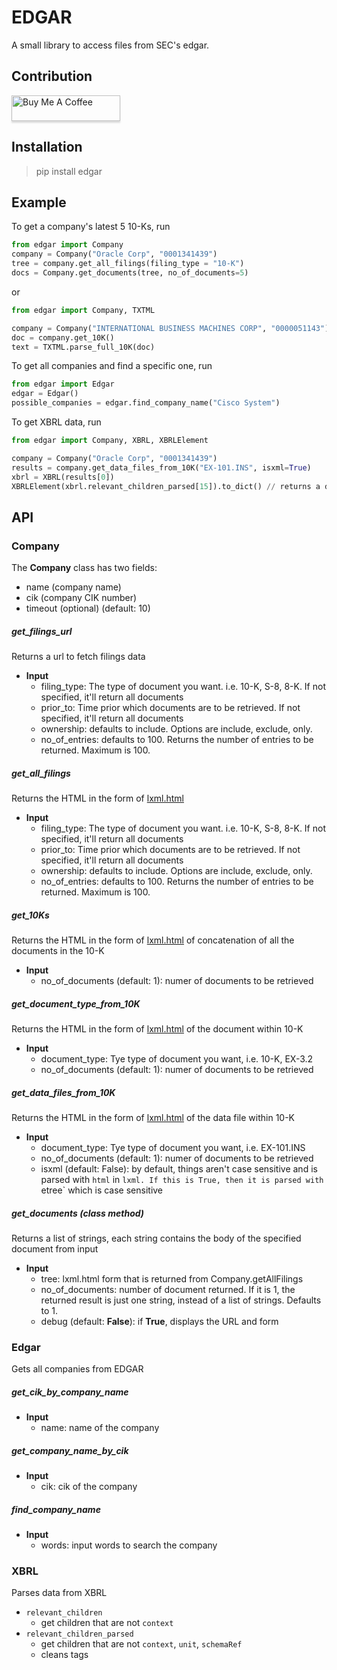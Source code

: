 # EDGAR
A small library to access files from SEC's edgar.

## Contribution
<a href="https://www.buymeacoffee.com/joeyism" target="_blank"><img src="https://www.buymeacoffee.com/assets/img/custom_images/orange_img.png" alt="Buy Me A Coffee" style="height: 41px !important;width: 174px !important;box-shadow: 0px 3px 2px 0px rgba(190, 190, 190, 0.5) !important;-webkit-box-shadow: 0px 3px 2px 0px rgba(190, 190, 190, 0.5) !important;" ></a>

## Installation

>   pip install edgar

## Example
To get a company's latest 5 10-Ks, run

``` python
from edgar import Company
company = Company("Oracle Corp", "0001341439")
tree = company.get_all_filings(filing_type = "10-K")
docs = Company.get_documents(tree, no_of_documents=5)
```
or
```python
from edgar import Company, TXTML

company = Company("INTERNATIONAL BUSINESS MACHINES CORP", "0000051143")
doc = company.get_10K()
text = TXTML.parse_full_10K(doc)
```

To get all companies and find a specific one, run

``` python
from edgar import Edgar
edgar = Edgar()
possible_companies = edgar.find_company_name("Cisco System")
```

To get XBRL data, run
```python
from edgar import Company, XBRL, XBRLElement

company = Company("Oracle Corp", "0001341439")
results = company.get_data_files_from_10K("EX-101.INS", isxml=True)
xbrl = XBRL(results[0])
XBRLElement(xbrl.relevant_children_parsed[15]).to_dict() // returns a dictionary of name, value, and schemaRef
```

## API

### Company
The **Company** class has two fields:

* name (company name)
* cik (company CIK number)
* timeout (optional) (default: 10)

##### get_filings_url
Returns a url to fetch filings data
* **Input**
    * filing_type: The type of document you want. i.e. 10-K, S-8, 8-K. If not specified, it'll return all documents
    * prior_to: Time prior which documents are to be retrieved. If not specified, it'll return all documents
    * ownership: defaults to include. Options are include, exclude, only.
    * no_of_entries: defaults to 100. Returns the number of entries to be returned. Maximum is 100.

##### get_all_filings
Returns the HTML in the form of [lxml.html](http://lxml.de/lxmlhtml.html)
* **Input**
    * filing_type: The type of document you want. i.e. 10-K, S-8, 8-K. If not specified, it'll return all documents
    * prior_to: Time prior which documents are to be retrieved. If not specified, it'll return all documents
    * ownership: defaults to include. Options are include, exclude, only.
    * no_of_entries: defaults to 100. Returns the number of entries to be returned. Maximum is 100.

##### get_10Ks
Returns the HTML in the form of [lxml.html](http://lxml.de/lxmlhtml.html) of concatenation of all the documents in the 10-K
* **Input**
    * no_of_documents (default: 1): numer of documents to be retrieved

##### get_document_type_from_10K
Returns the HTML in the form of [lxml.html](http://lxml.de/lxmlhtml.html) of the document within 10-K
* **Input**
    * document_type: Tye type of document you want, i.e. 10-K, EX-3.2
    * no_of_documents (default: 1): numer of documents to be retrieved

##### get_data_files_from_10K
Returns the HTML in the form of [lxml.html](http://lxml.de/lxmlhtml.html) of the data file within 10-K
* **Input**
    * document_type: Tye type of document you want, i.e. EX-101.INS
    * no_of_documents (default: 1): numer of documents to be retrieved
    * isxml (default: False): by default, things aren't case sensitive and is parsed with `html` in `lxml. If this is True, then it is parsed with `etree` which is case sensitive

##### get_documents (class method)
Returns a list of strings, each string contains the body of the specified document from input
* **Input**
    * tree: lxml.html form that is returned from Company.getAllFilings
    * no_of_documents: number of document returned. If it is 1, the returned result is just one string, instead of a list of strings. Defaults to 1.
    * debug (default: **False**): if **True**, displays the URL and form


### Edgar
Gets all companies from EDGAR
##### get_cik_by_company_name
* **Input**
    * name: name of the company

##### get_company_name_by_cik
* **Input**
    * cik: cik of the company

##### find_company_name
* **Input**
    * words: input words to search the company

### XBRL
Parses data from XBRL
* `relevant_children`
    * get children that are not `context`
* `relevant_children_parsed`
    * get children that are not `context`, `unit`, `schemaRef`
    * cleans tags

